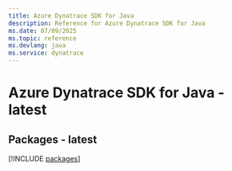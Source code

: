 ```yaml
---
title: Azure Dynatrace SDK for Java
description: Reference for Azure Dynatrace SDK for Java
ms.date: 07/09/2025
ms.topic: reference
ms.devlang: java
ms.service: dynatrace
---
```

# Azure Dynatrace SDK for Java - latest
## Packages - latest
[!INCLUDE [packages](dynatrace-index.md)]